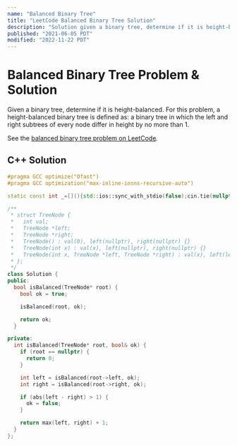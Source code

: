 ```yaml
---
name: "Balanced Binary Tree"
title: "LeetCode Balanced Binary Tree Solution"
description: "Solution given a binary tree, determine if it is height-balanced. For this problem, a height-balanced binary tree is defined as: a binary tree in which the left and right subtrees of every node differ in height by no more than 1."
published: "2021-06-05 PDT"
modified: "2022-11-22 PDT"
---
```


# Balanced Binary Tree Problem & Solution

Given a binary tree, determine if it is height-balanced.
For this problem, a height-balanced binary tree is defined as: a binary tree in which the left and right subtrees of every node differ in height by no more than 1.

See the [balanced binary tree problem on LeetCode](https://leetcode.com/problems/balanced-binary-tree).

## C++ Solution

```cpp
#pragma GCC optimize("Ofast")
#pragma GCC optimization("max-inline-insns-recursive-auto")

static const int _=[](){std::ios::sync_with_stdio(false);cin.tie(nullptr);cout.tie(nullptr);return 0;}();

/**
 * struct TreeNode {
 *   int val;
 *   TreeNode *left;
 *   TreeNode *right;
 *   TreeNode() : val(0), left(nullptr), right(nullptr) {}
 *   TreeNode(int x) : val(x), left(nullptr), right(nullptr) {}
 *   TreeNode(int x, TreeNode *left, TreeNode *right) : val(x), left(left), right(right) {}
 * };
 */
class Solution {
public:
  bool isBalanced(TreeNode* root) {
    bool ok = true;

    isBalanced(root, ok);

    return ok;
  }

private:
  int isBalanced(TreeNode* root, bool& ok) {
    if (root == nullptr) {
      return 0;
    }

    int left = isBalanced(root->left, ok);
    int right = isBalanced(root->right, ok);

    if (abs(left - right) > 1) {
      ok = false;
    }

    return max(left, right) + 1;
  }
};
```
